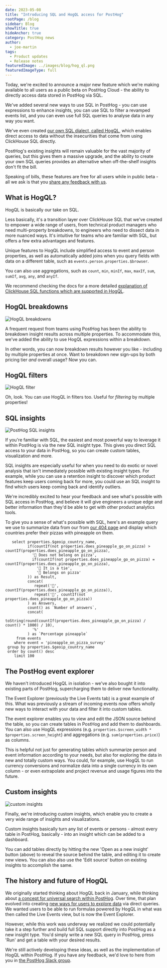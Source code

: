 ```yaml
---
date: 2023-05-08
title: "Introducing SQL and HogQL access for PostHog"
rootPage: /blog
sidebar: Blog
showTitle: true
hideAnchor: true
category: PostHog news
author:
  - joe-martin
tags:
  - Product updates
  - Release notes
featuredImage: ../images/blog/hog_ql.png
featuredImageType: full
---
```


Today, we're excited to announce a major new feature which we're making available to all users as a public beta on PostHog Cloud - the ability to directly access data stored in PostHog via SQL.

We've added several new ways to use SQL in PostHog - you can use expressions to enhance insights, you can use SQL to filter a revamped events list, and you can even use full SQL queries to analyse data in any way you want. 

We've even created [our own SQL dialect, called HogQL](/docs/product-analytics/hogql), which enables direct access to data without the insecurities that come from using ClickHouse SQL directly.

PostHog's existing insights will remain valuable for the vast majority of queries, but this gives them a massive upgrade, and the ability to create your own SQL queries provides an alternative when off-the-shelf insights don't fit the bill. 

Speaking of bills, these features are free for all users while in public beta - all we ask is that you [share any feedback with us](http://app.posthog.com/home#supportModal). 

## What is HogQL?
HogQL is basically our take on SQL. 

Less basically, it's a transition layer over ClickHouse SQL that we've created to empower a wide range of users, from technical product managers who need multi-property breakdowns, to engineers who need to dissect data in more nuanced ways. It's intuitive for teams who are familiar with SQL, but offers a few extra advantages and features.

Unique features to HogQL include simplified access to event and person properties, as well as automatically added joins when you query fields with data on a different table, such as `events.person.properties.$browser`.

You can also use aggregations, such as `count`, `min`, `minIf`, `max`, `maxIf`, `sum`, `sumIf`, `avg`, `any`, and `anyIf`. 

We recommend checking the docs for a more detailed [explanation of ClickHouse SQL functions which are supported in HogQL](/manual/hogql).

## HogQL breakdowns
![HogQL breakdowns](../images/blog/array/hog_breakdown.gif)

A frequent request from teams using PostHog has been the ability to breakdown insight results across multiple properties. To accommodate this, we've added the ability to use HogQL expressions within a breakdown. 

In other words, you can now breakdown results however you like - including by multiple properties at once. Want to breakdown new sign-ups by both pricing tier _and_ overall usage? Now you can.

## HogQL filters
![HogQL filter](../images/blog/array/hog_filters.gif)

Oh, look. You can use HogQL in filters too. Useful for _filtering_ by multiple properties!

## SQL insights
![PostHog SQL insights](../images/features/hogql/sql.gif)

If you're familiar with SQL, the easiest and most powerful way to leverage it within PostHog is via the new SQL insight type. This gives you direct SQL access to your data in PostHog, so you can create custom tables, visualization and more. 

SQL insights are especially useful for when you need to do exotic or novel analysis that isn't immediately possible with existing insight types. For example, while you can use a retention insight to discover which product features keep users coming back for more, you could use an SQL insight to find which users keep coming back and identify outliers. 

We're incredibly excited to hear your feedback and see what's possible with SQL access in PostHog, and believe it will give engineers a unique edge and better information than they'd be able to get with other product analytics tools.

To give you a sense of what's possible with SQL, here's an example query we use to summarize data from our from [our 404 page](/hedgehogsgalore) and display which countries prefer their pizzas with pineapple on them.

```
   select properties.$geoip_country_name,
          if(countIf(not properties.does_pineapple_go_on_pizza) > countIf(properties.does_pineapple_go_on_pizza),
            '🍅 Does not belong on pizza',
            if(countIf(not properties.does_pineapple_go_on_pizza) = countIf(properties.does_pineapple_go_on_pizza),
              '🥦 It is a tie',
              '🍍 Belongs on pizza'
          )) as Result,
          concat(
             repeat('🍍', countIf(properties.does_pineapple_go_on_pizza)),
             repeat('🍅', countIf(not properties.does_pineapple_go_on_pizza))
          ) as Answers,
          count() as `Number of answers`,
          concat(
            toString(round(countIf(properties.does_pineapple_go_on_pizza) / count() * 1000) / 10), 
            '%'
          ) as `Percentage pineapple`
     from events
    where event = 'pineapple_on_pizza_survey'
 group by properties.$geoip_country_name
 order by count() desc
    limit 100
```

## The PostHog event explorer 
We haven't introduced HogQL in isolation - we've also bought it into existing parts of PostHog, supercharging them to deliver new functionality. 

The Event Explorer (previously the Live Events tab) is a great example of this. What was previously a stream of incoming events now offers wholly new ways to interact with your data and filter it into custom tables. 

The event explorer enables you to view and edit the JSON source behind the table, so you can create tables in PostHog and add them to dashboards. You can also use HogQL expressions (e.g. `properties.$screen_width * $properties.screen_height`) and aggregations (e.g. `sum(properties.price)`) as columns.

This is helpful not just for generating tables which summarize person and event information according to your needs, but also for exploring the data in new and totally custom ways. You could, for example, use HogQL to run currency conversions and normalize data into a single currency in its own column - or even extrapolate and project revenue and usage figures into the future.

## Custom insights
![custom insights](../images/blog/array/custom_insights.gif)

Finally, we're introducing custom insights, which enable you to create a very wide range of insights and visualizations. 

Custom insights basically turn any list of events or persons - almost every table in PostHog, basically - into an insight which can be added to a dashboard. 

You can add tables directly by hitting the new 'Open as a new insight' button (above) to reveal the source behind the table, and editing it to create new views. You can also also use the 'Edit source' button on existing insights to accomplish the same. 

## The history and future of HogQL

We originally started thinking about HogQL back in January, while thinking about [a concept for universal search within PostHog](https://github.com/PostHog/posthog/issues/7963). Over time, that plan evolved into creating [new ways for users to explore data](https://github.com/PostHog/meta/issues/86) via direct queries. We wanted users to be able to run formulas powered by HogQL in what was then called the Live Events view, but is now the Event Explorer. 

However, while this work was underway we realized we could potentially take it a step further and build full SQL support directly into PostHog as a new insight type. You'd simply write a new SQL query in PostHog, press 'Run' and get a table with your desired results. 

We're still actively developing these ideas, as well as the implementation of HogQL within PostHog. If you have any feedback, we'd love to here from you in [the PostHog Slack group](/slack).

<ArrayCTA />
